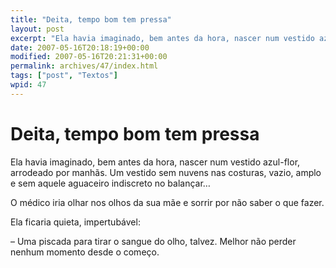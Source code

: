 ```yaml
---
title: "Deita, tempo bom tem pressa"
layout: post
excerpt: "Ela havia imaginado, bem antes da hora, nascer num vestido azul-flor, arrodeado por manhãs. Um vestido sem nuvens nas costuras, vazio, amplo e sem aquele aguaceiro indiscreto no balançar… O médico iria olhar nos olhos da sua mãe e sorrir por não saber o que fazer. Ela ficaria quieta, impertubável: – Uma piscada para tirar […]"
date: 2007-05-16T20:18:19+00:00
modified: 2007-05-16T20:21:31+00:00
permalink: archives/47/index.html
tags: ["post", "Textos"]
wpid: 47
---
```


# Deita, tempo bom tem pressa

Ela havia imaginado, bem antes da hora, nascer num vestido azul-flor, arrodeado por manhãs. Um vestido sem nuvens nas costuras, vazio, amplo e sem aquele aguaceiro indiscreto no balançar…

O médico iria olhar nos olhos da sua mãe e sorrir por não saber o que fazer.

Ela ficaria quieta, impertubável:

– Uma piscada para tirar o sangue do olho, talvez. Melhor não perder nenhum momento desde o começo.